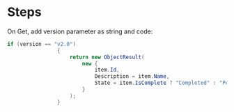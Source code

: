 # Steps

On Get, add version parameter as string and code:

```csharp
if (version == "v2.0")
                {
                    return new ObjectResult(
                        new {
                            item.Id,
                            Description = item.Name,
                            State = item.IsComplete ? "Completed" : "Pending"
                        }
                    );
                }
```